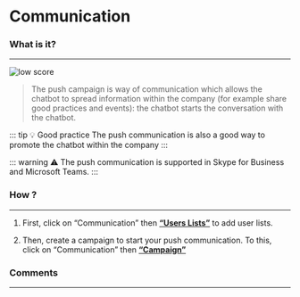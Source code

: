 # Communication

### What is it?
---
<div class="image_center">
  <img :src="$withBase('/assets/img/en/communication/communication1.png')" alt="low score">
</div>



>The push campaign is way of communication which allows the chatbot to spread information within the company (for example share good practices and events):
the chatbot starts the conversation with the chatbot.  
  

::: tip 💡 Good practice
The push communication is also a good way to promote the chatbot within the company
:::

::: warning ⚠️
The push communication is supported in Skype for Business and Microsoft Teams.
:::

### How ?
---

1) First, click on “Communication” then [**“Users Lists”**](/en/chatbot/communication/user_lists.html) to add user lists.

2) Then, create a campaign to start your push communication. To this, click
on “Communication” then [**“Campaign”**](/en/chatbot/communication/campaign.html)


### Comments
---

<Commentaire />
